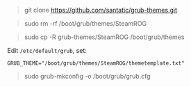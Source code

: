 


> git clone https://github.com/santatic/grub-themes.git

> sudo rm -rf /boot/grub/themes/SteamROG

> sudo cp -R grub-themes/SteamROG /boot/grub/themes

Edit `/etc/default/grub`, set:

```GRUB_THEME="/boot/grub/themes/SteamROG/themetemplate.txt"```

> sudo grub-mkconfig -o /boot/grub/grub.cfg